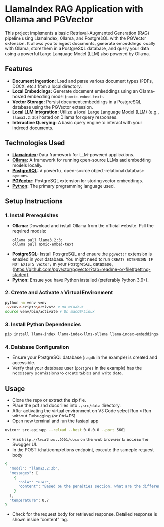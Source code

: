 # LlamaIndex RAG Application with Ollama and PGVector

This project implements a basic Retrieval-Augmented Generation (RAG) pipeline using LlamaIndex, Ollama, and PostgreSQL with the PGVector extension. It allows you to ingest documents, generate embeddings locally with Ollama, store them in a PostgreSQL database, and query your data using a powerful Large Language Model (LLM) also powered by Ollama.

## Features

*   **Document Ingestion:** Load and parse various document types (PDFs, DOCX, etc.) from a local directory.
*   **Local Embeddings:** Generate document embeddings using an Ollama-hosted embedding model (`nomic-embed-text`).
*   **Vector Storage:** Persist document embeddings in a PostgreSQL database using the PGVector extension.
*   **Local LLM Integration:** Utilize a local Large Language Model (LLM) (e.g., `llama3.2:3b`) hosted on Ollama for query responses.
*   **Interactive Querying:** A basic query engine to interact with your indexed documents.

## Technologies Used

*   **[LlamaIndex](https://www.llamaindex.ai/):** Data framework for LLM-powered applications.
*   **[Ollama](https://ollama.com/):** A framework for running open-source LLMs and embedding models locally.
*   **[PostgreSQL](https://www.postgresql.org/):** A powerful, open-source object-relational database system.
*   **[PGVector](https://github.com/pgvector/pgvector):** PostgreSQL extension for storing vector embeddings.
*   **[Python](https://www.python.org/):** The primary programming language used.

## Setup Instructions

### 1. Install Prerequisites

*   **Ollama:** Download and install Ollama from the official website. Pull the required models:
    ```bash
    ollama pull llama3.2:3b
    ollama pull nomic-embed-text
    ```
*   **PostgreSQL:** Install PostgreSQL and ensure the `pgvector` extension is enabled in your database. You might need to run `CREATE EXTENSION IF NOT EXISTS vector;` in your PostgreSQL database, {https://github.com/pgvector/pgvector?tab=readme-ov-file#getting-started}.
*   **Python:** Ensure you have Python installed (preferably Python 3.9+).

### 2. Create and Activate a Virtual Environment

```bash
python -m venv venv
.\venv\Scripts\activate # On Windows
source venv/bin/activate # On macOS/Linux
```

### 3. Install Python Dependencies
```bash
pip install llama-index llama-index-llms-ollama llama-index-embeddings-ollama llama-index-vector-stores-postgres psycopg2-binary sqlalchemy docx2txt
```
### 4. Database Configuration

* Ensure your PostgreSQL database (`ragdb` in the example) is created and accessible.
* Verify that your database user (`postgres` in the example) has the necessary permissions to create tables and write data.

## Usage
* Clone the repo or extract the zip file.
* Place the pdf and docx files into `./src/data` directory.
* After activating the virtual environment on VS Code select Run > Run without Debugging (or Ctrl+F5)
* Open new terminal and run the fastapi app
```bash
uvicorn src.api:app --reload --host 0.0.0.0 --port 5601
```
* Visit `http://localhost:5601/docs` on the web browser to access the Swagger UI.
* In the POST /chat/completions endpoint, execute the sameple request body
```bash
{
  "model": "llama3.2:3b",
  "messages": [
    {
      "role": "user",
      "content": "Based on the penalties section, what are the different levels of disciplinary actions for various infringements, and how do they relate to preserving pension or bonus rights?"
    }
  ],
  "temperature": 0.7
}
```
* Check for the request body for retrieved response. Detailed response is shown inside "content" tag.

